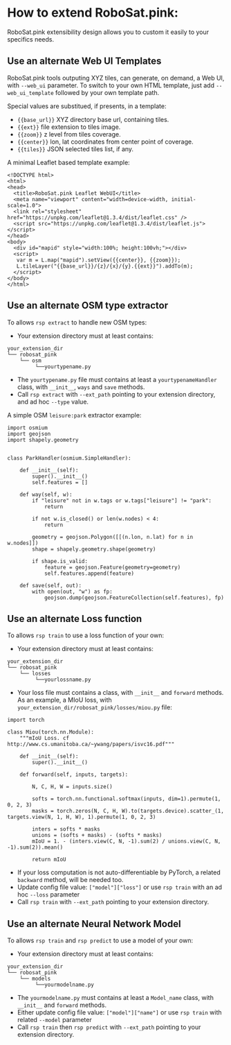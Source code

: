 # How to extend RoboSat.pink: 

RoboSat.pink extensibility design allows you to custom it easily to your specifics needs.



## Use an alternate Web UI Templates ##
RoboSat.pink tools outputing XYZ tiles, can generate, on demand, a Web UI, with `--web_ui` parameter.
To switch to your own HTML template, just add `--web_ui_template` followed by your own template path.

Special values are substitued, if presents, in a template:
 - `{{base_url}}` XYZ directory base url, containing tiles. 
 - `{{ext}}` file extension to tiles image.
 - `{{zoom}}` z level from tiles coverage.
 - `{{center}}` lon, lat coordinates from center point of coverage. 
 - `{{tiles}}` JSON selected tiles list, if any. 


A minimal Leaflet based template example:
```
<!DOCTYPE html>
<html>
<head>
  <title>RoboSat.pink Leaflet WebUI</title>
  <meta name="viewport" content="width=device-width, initial-scale=1.0">
  <link rel="stylesheet" href="https://unpkg.com/leaflet@1.3.4/dist/leaflet.css" />
  <script src="https://unpkg.com/leaflet@1.3.4/dist/leaflet.js"></script>
</head>
<body>
  <div id="mapid" style="width:100%; height:100vh;"></div>
  <script>
   var m = L.map("mapid").setView({{center}}, {{zoom}});
   L.tileLayer("{{base_url}}/{z}/{x}/{y}.{{ext}}").addTo(m);
  </script>
</body>
</html>
```


## Use an alternate OSM type extractor ##
To allows `rsp extract` to handle new OSM types:
- Your extension directory must at least contains:
```
your_extension_dir
└── robosat_pink
    └── osm
         └──yourtypename.py 
```


- The `yourtypename.py` file must contains at least a `yourtypenameHandler` class, with `__init__`, `ways` and `save` methods.
- Call `rsp extract` with `--ext_path` pointing to your extension directory, and ad hoc `--type` value. 

A simple OSM `leisure:park` extractor example:

```
import osmium
import geojson
import shapely.geometry


class ParkHandler(osmium.SimpleHandler):

    def __init__(self):
        super().__init__()
        self.features = []

    def way(self, w):
        if "leisure" not in w.tags or w.tags["leisure"] != "park":
            return
            
        if not w.is_closed() or len(w.nodes) < 4:
            return

        geometry = geojson.Polygon([[(n.lon, n.lat) for n in w.nodes]])
        shape = shapely.geometry.shape(geometry)

        if shape.is_valid:
            feature = geojson.Feature(geometry=geometry)
            self.features.append(feature)

    def save(self, out):
        with open(out, "w") as fp:
            geojson.dump(geojson.FeatureCollection(self.features), fp)
```




## Use an alternate Loss function ##
To allows `rsp train` to use a loss function of your own:
- Your extension directory must at least contains:
```
your_extension_dir
└── robosat_pink
    └── losses
         └──yourlossname.py 
```

- Your loss file must contains a class, with `__init__` and `forward` methods. As an example, a MIoU loss, with `your_extension_dir/robosat_pink/losses/miou.py` file:

```
import torch

class Miou(torch.nn.Module):
    """mIoU Loss. cf http://www.cs.umanitoba.ca/~ywang/papers/isvc16.pdf"""

    def __init__(self):
        super().__init__()

    def forward(self, inputs, targets):

        N, C, H, W = inputs.size()

        softs = torch.nn.functional.softmax(inputs, dim=1).permute(1, 0, 2, 3)
        masks = torch.zeros(N, C, H, W).to(targets.device).scatter_(1, targets.view(N, 1, H, W), 1).permute(1, 0, 2, 3)

        inters = softs * masks
        unions = (softs + masks) - (softs * masks)
        mIoU = 1. - (inters.view(C, N, -1).sum(2) / unions.view(C, N, -1).sum(2)).mean()

        return mIoU
```

- If your loss computation is not auto-differentiable by PyTorch, a related `backward` method, will be needed too.
- Update config file value: `["model"]["loss"]` or use `rsp train` with an ad hoc `--loss` parameter
- Call `rsp train` with `--ext_path` pointing to your extension directory.


## Use an alternate Neural Network Model ##
To allows `rsp train` and `rsp predict` to use a model of your own:
- Your extension directory must at least contains:
```
your_extension_dir
└── robosat_pink
    └── models
         └──yourmodelname.py 
```
- The `yourmodelname.py` must contains at least a `Model_name` class, with `__init__` and `forward` methods.
- Either update config file value: `["model"]["name"]` or use `rsp train` with related `--model` parameter
- Call `rsp train` then `rsp predict` with `--ext_path` pointing to your extension directory.
